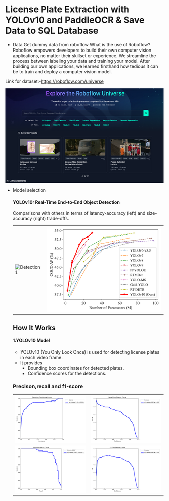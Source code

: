 # License Plate Extraction with YOLOv10 and PaddleOCR & Save Data to SQL Database


* Data 
Get dummy data from roboflow
What is the use of Roboflow?
Roboflow empowers developers to build their own computer vision applications, no matter their skillset or experience. We streamline the process between labeling your data and training your model. After building our own applications, we learned firsthand how tedious it can be to train and deploy a computer vision model.

Link for dataset:-https://roboflow.com/universe

<a href="URL_REDIRECT" target="blank"><img align="center" src="https://github.com/khamkaradinath/Numberplate_detection_using_YOLOv10_and_PaddleOCR/blob/main/image_for_readme/Screenshot%202024-11-26%20114434.png" height="300" /></a>

* Model selection
  #### YOLOv10: Real-Time End-to-End Object Detection
  Comparisons with others in terms of latency-accuracy (left) and size-accuracy (right) trade-offs.
  
  <table>
  <tr>
    <td><img src="https://github.com/khamkaradinath/Numberplate_detection_using_YOLOv10_and_PaddleOCR/blob/main/image_for_readme/latency.sv" alt="Detection 1" width="400"></td>
    <td><img src="https://github.com/khamkaradinath/Numberplate_detection_using_YOLOv10_and_PaddleOCR/blob/main/image_for_readme/params.svg" alt="Detection 2" width="400"></td>
  </tr>
</table>

## How It Works
#### 1.YOLOv10 Model
* YOLOv10 (You Only Look Once) is used for detecting license plates in each video frame.
* It provides
    * Bounding box coordinates for detected plates.
    * Confidence scores for the detections.

<h3>Precison,recall and f1-score</h3>

<table>
  <tr>
    <td><img src="https://github.com/khamkaradinath/Numberplate_detection_using_YOLOv10_and_PaddleOCR/blob/main/image_for_readme/download%20(9).png" alt="Detection 1" width="300"></td>
    <td><img src="https://github.com/khamkaradinath/Numberplate_detection_using_YOLOv10_and_PaddleOCR/blob/main/image_for_readme/download%20(10).png" alt="Detection 2" width="300"></td>
  </tr>
  <tr>
    <td><img src="https://github.com/khamkaradinath/Numberplate_detection_using_YOLOv10_and_PaddleOCR/blob/main/image_for_readme/download%20(11).png" alt="Detection 3" width="300"></td>
    <td><img src="https://github.com/khamkaradinath/Numberplate_detection_using_YOLOv10_and_PaddleOCR/blob/main/image_for_readme/f1.png" alt="Detection 4" width="300"></td>
  </tr>
</table>
  
